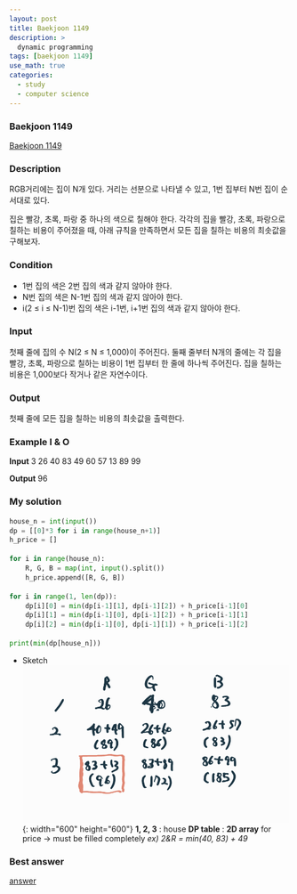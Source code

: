 ```yaml
---
layout: post
title: Baekjoon 1149
description: >
  dynamic programming
tags: [baekjoon 1149]
use_math: true
categories:
  - study
  - computer science
---
```

### Baekjoon 1149
[Baekjoon 1149](https://khw11044.github.io/about.html)

### Description
RGB거리에는 집이 N개 있다. 거리는 선분으로 나타낼 수 있고, 1번 집부터 N번 집이 순서대로 있다.

집은 빨강, 초록, 파랑 중 하나의 색으로 칠해야 한다. 각각의 집을 빨강, 초록, 파랑으로 칠하는 비용이 주어졌을 때, 아래 규칙을 만족하면서 모든 집을 칠하는 비용의 최솟값을 구해보자.

### Condition
* 1번 집의 색은 2번 집의 색과 같지 않아야 한다.
* N번 집의 색은 N-1번 집의 색과 같지 않아야 한다.
* i(2 ≤ i ≤ N-1)번 집의 색은 i-1번, i+1번 집의 색과 같지 않아야 한다.

### Input
첫째 줄에 집의 수 N(2 ≤ N ≤ 1,000)이 주어진다. 둘째 줄부터 N개의 줄에는 각 집을 빨강, 초록, 파랑으로 칠하는 비용이 1번 집부터 한 줄에 하나씩 주어진다. 집을 칠하는 비용은 1,000보다 작거나 같은 자연수이다.

### Output
첫째 줄에 모든 집을 칠하는 비용의 최솟값을 출력한다.

### Example I & O
**Input**
3
26 40 83
49 60 57
13 89 99

**Output**
96

### My solution
~~~python
house_n = int(input())
dp = [[0]*3 for i in range(house_n+1)]
h_price = []

for i in range(house_n):
    R, G, B = map(int, input().split())
    h_price.append([R, G, B])

for i in range(1, len(dp)):
    dp[i][0] = min(dp[i-1][1], dp[i-1][2]) + h_price[i-1][0]
    dp[i][1] = min(dp[i-1][0], dp[i-1][2]) + h_price[i-1][1]
    dp[i][2] = min(dp[i-1][0], dp[i-1][1]) + h_price[i-1][2]

print(min(dp[house_n]))
~~~

* Sketch
![그림1](/assets/img/15.png?raw=true){: width="600" height="600"}
**1, 2, 3** : house
**DP table** : **2D array** for price → must be filled completely
*ex) 2&R = min(40, 83) + 49*

### Best answer
[answer](https://hongcoding.tistory.com/123)
